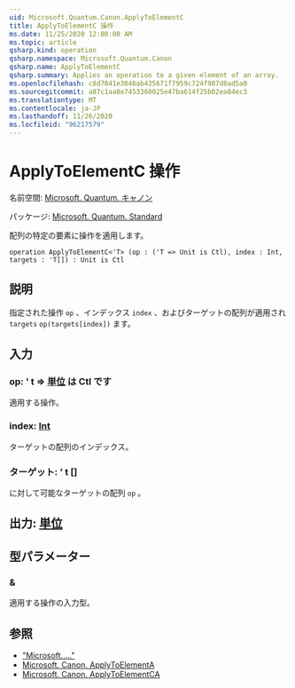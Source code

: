 ```yaml
---
uid: Microsoft.Quantum.Canon.ApplyToElementC
title: ApplyToElementC 操作
ms.date: 11/25/2020 12:00:00 AM
ms.topic: article
qsharp.kind: operation
qsharp.namespace: Microsoft.Quantum.Canon
qsharp.name: ApplyToElementC
qsharp.summary: Applies an operation to a given element of an array.
ms.openlocfilehash: c8d7841e3846ab435671f7959c724f987d8ad5a0
ms.sourcegitcommit: a87c1aa8e7453360025e47ba614f25b02ea84ec3
ms.translationtype: MT
ms.contentlocale: ja-JP
ms.lasthandoff: 11/26/2020
ms.locfileid: "96217579"
---
```

# <a name="applytoelementc-operation"></a>ApplyToElementC 操作

名前空間: [Microsoft. Quantum. キャノン](xref:Microsoft.Quantum.Canon)

パッケージ: [Microsoft. Quantum. Standard](https://nuget.org/packages/Microsoft.Quantum.Standard)


配列の特定の要素に操作を適用します。

```qsharp
operation ApplyToElementC<'T> (op : ('T => Unit is Ctl), index : Int, targets : 'T[]) : Unit is Ctl
```


## <a name="description"></a>説明

指定された操作 `op` 、インデックス `index` 、およびターゲットの配列が適用され `targets` `op(targets[index])` ます。

## <a name="input"></a>入力

### <a name="op--t--unit--is-ctl"></a>op: ' t => [単位](xref:microsoft.quantum.lang-ref.unit)  は Ctl です

適用する操作。


### <a name="index--int"></a>index: [Int](xref:microsoft.quantum.lang-ref.int)

ターゲットの配列のインデックス。


### <a name="targets--t"></a>ターゲット: ' t []

に対して可能なターゲットの配列 `op` 。



## <a name="output--unit"></a>出力: [単位](xref:microsoft.quantum.lang-ref.unit)



## <a name="type-parameters"></a>型パラメーター

### <a name="t"></a>&

適用する操作の入力型。

## <a name="see-also"></a>参照

- ["Microsoft....."](xref:Microsoft.Quantum.Canon.ApplyToElement)
- [Microsoft. Canon. ApplyToElementA](xref:Microsoft.Quantum.Canon.ApplyToElementA)
- [Microsoft. Canon. ApplyToElementCA](xref:Microsoft.Quantum.Canon.ApplyToElementCA)